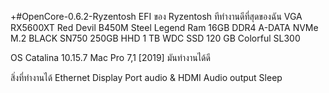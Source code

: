 +#OpenCore-0.6.2-Ryzentosh
EFI ของ Ryzentosh ทีทำงานดีที่สุดของฉัน
VGA RX5600XT Red Devil
B450M Steel Legend
Ram 16GB DDR4 A-DATA
NVMe M.2 BLACK SN750 250GB
HHD 1 TB WDC
SSD 120 GB Colorful SL300

OS Catalina 10.15.7
Mac Pro 7,1 [2019] มันทำงานได้ดี

สิ่งที่ทำงานได้
Ethernet
Display Port audio & HDMI
Audio output
Sleep